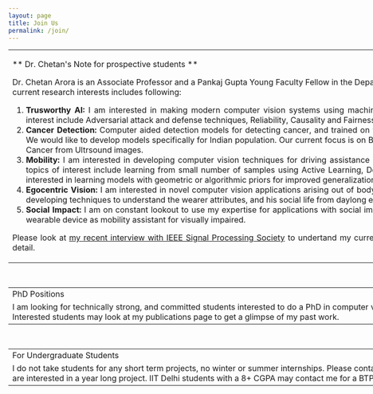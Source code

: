 ```yaml
---
layout: page
title: Join Us
permalink: /join/
---
```


<table style="width:1200" align="center"> <tr><td><div align="justify" class="style-paragraph">

** Dr. Chetan's Note for prospective students **

Dr. Chetan Arora is an Associate Professor and a Pankaj Gupta Young Faculty Fellow in the Department of Computer Science and Engineering at IIT Delhi. My current research interests includes following:
<ol>
	<li><b>Trusworthy AI:</b> I am interested in making modern computer vision systems using machine learning techniques more trustworthy. Specific topics of interest include Adversarial attack and defense techniques, Reliability, Causality and Fairness. </li>
	<li><b>Cancer Detection:</b> Computer aided detection models for detecting cancer, and trained on western population are not successful for Indian population. We would like to develop models specifically for Indian population. Our current focus is on Breast Cancer detection from Mammograms, and Gall Bladder Cancer from Ultrsound images. </li>
	<li><b>Mobility:</b> I am interested in developing computer vision techniques for driving assistance and autonomous driving systems in the Indian context. The topics of interest include learning from small number of samples using Active Learning, Domain Adaptation, or Self Supervised Learning. We are also interested in learning models with geometric or algorithmic priors for improved generalization in unseen scenarios. </li>
	<li><b>Egocentric Vision:</b> I am interested in novel computer vision applications arising out of body worn egocentric cameras. We are specifically interested in developing techniques to understand the wearer attributes, and his social life from daylong egocentric videos. </li>
	<li><b>Social Impact:</b> I am on constant lookout to use my expertise for applications with social impact. My current interest includes developing camera based wearable device as mobility assistant for visually impaired. </li>
</ol>

Please look at <A HREF="https://signalprocessingsociety.org/newsletter/2020/08/interview-chetan-arora-associate-professor-iit-delhi-india" target="_blank">my recent interview with IEEE Signal Processing Society</A> to undertand my current research program and future research directions in more detail.

</div></td></tr></table>

<br/>

<table style="width:1200" align="center">
<tr><td>
<div align="justify" class="style-paper-title"> PhD Positions </div>
</td></tr>
<tr><td>
<div align="justify" class="style-paragraph"> 
I am looking for technically strong, and committed students interested to do a PhD in computer vision and machine learning, in any of the topics listed above. Interested students may look at my publications page to get a glimpse of my past work.   
</div>
</td></tr>
</table>

<br/>

<table style="width:1200" align="center">
<tr><td>
<div align="justify" class="style-paper-title"> For Undergraduate Students </div>
</td></tr>
<tr><td>
<div align="justify" class="style-paragraph"> 
I do not take students for any short term projects, no winter or summer internships. Please contact me only if you have exceptional academic credentials and are interested in a year long project. IIT Delhi students with a 8+ CGPA may contact me for a BTP or an MTP. 
</div>
</td></tr>
</table>

<br/>